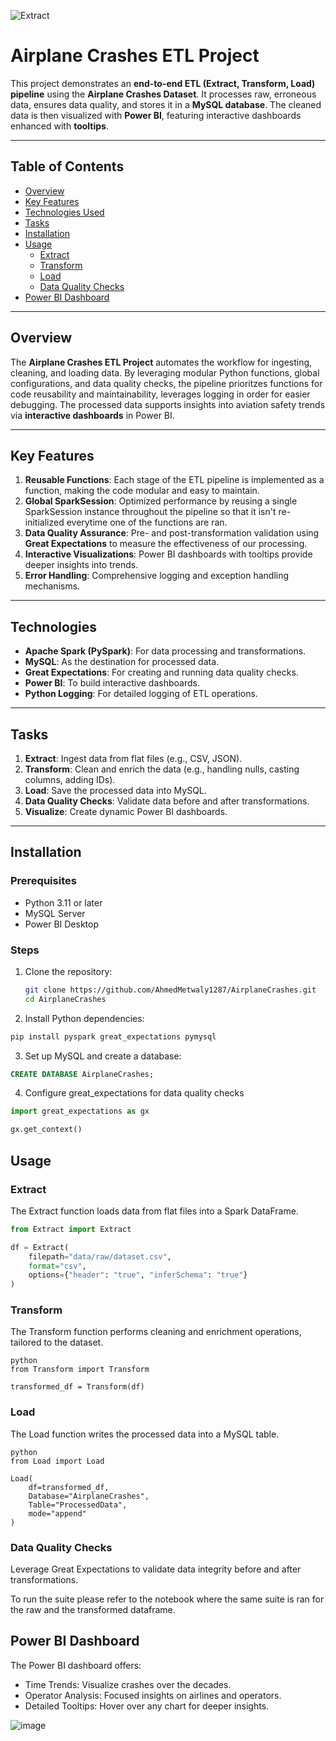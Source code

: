 ![Extract](https://github.com/user-attachments/assets/e95a4645-15d7-4424-9c4a-3a763fb924c0)

# Airplane Crashes ETL Project

This project demonstrates an **end-to-end ETL (Extract, Transform, Load) pipeline** using the **Airplane Crashes Dataset**. It processes raw, erroneous data, ensures data quality, and stores it in a **MySQL database**. The cleaned data is then visualized with **Power BI**, featuring interactive dashboards enhanced with **tooltips**.

---

## Table of Contents
- [Overview](#overview)
- [Key Features](#key-features)
- [Technologies Used](#technologies)
- [Tasks](#tasks)
- [Installation](#installation)
- [Usage](#usage)
  - [Extract](#extract)
  - [Transform](#transform)
  - [Load](#load)
  - [Data Quality Checks](#data-quality-checks)
- [Power BI Dashboard](#power-bi-dashboard)

---

## Overview

The **Airplane Crashes ETL Project** automates the workflow for ingesting, cleaning, and loading data. By leveraging modular Python functions, global configurations, and data quality checks, the pipeline prioritzes functions for code reusability and maintainability, leverages logging in order for easier debugging. The processed data supports insights into aviation safety trends via **interactive dashboards** in Power BI.

---

## Key Features

1. **Reusable Functions**: Each stage of the ETL pipeline is implemented as a function, making the code modular and easy to maintain.
2. **Global SparkSession**: Optimized performance by reusing a single SparkSession instance throughout the pipeline so that it isn't re-initialized everytime one of the functions are ran.
3. **Data Quality Assurance**: Pre- and post-transformation validation using **Great Expectations** to measure the effectiveness of our processing.
4. **Interactive Visualizations**: Power BI dashboards with tooltips provide deeper insights into trends.
5. **Error Handling**: Comprehensive logging and exception handling mechanisms.

---

## Technologies

- **Apache Spark (PySpark)**: For data processing and transformations.
- **MySQL**: As the destination for processed data.
- **Great Expectations**: For creating and running data quality checks.
- **Power BI**: To build interactive dashboards.
- **Python Logging**: For detailed logging of ETL operations.

---

## Tasks

1. **Extract**: Ingest data from flat files (e.g., CSV, JSON).
2. **Transform**: Clean and enrich the data (e.g., handling nulls, casting columns, adding IDs).
3. **Load**: Save the processed data into MySQL.
4. **Data Quality Checks**: Validate data before and after transformations.
5. **Visualize**: Create dynamic Power BI dashboards.

---

## Installation

### Prerequisites
- Python 3.11 or later
- MySQL Server
- Power BI Desktop

### Steps
1. Clone the repository:
   ```bash
   git clone https://github.com/AhmedMetwaly1287/AirplaneCrashes.git
   cd AirplaneCrashes
   ```
2. Install Python dependencies:

```bash
pip install pyspark great_expectations pymysql
```

3. Set up MySQL and create a database:

```sql
CREATE DATABASE AirplaneCrashes;
```
4. Configure great_expectations for data quality checks
```python
import great_expectations as gx

gx.get_context()
```

## Usage
### Extract
The Extract function loads data from flat files into a Spark DataFrame.

```python
from Extract import Extract

df = Extract(
    filepath="data/raw/dataset.csv", 
    format="csv", 
    options={"header": "true", "inferSchema": "true"}
)
```
### Transform
The Transform function performs cleaning and enrichment operations, tailored to the dataset.
```
python
from Transform import Transform

transformed_df = Transform(df)
```

### Load
The Load function writes the processed data into a MySQL table.
```
python
from Load import Load

Load(
    df=transformed_df, 
    Database="AirplaneCrashes", 
    Table="ProcessedData", 
    mode="append"
)
```
### Data Quality Checks
Leverage Great Expectations to validate data integrity before and after transformations.

To run the suite please refer to the notebook where the same suite is ran for the raw and the transformed dataframe.

## Power BI Dashboard
The Power BI dashboard offers:

- Time Trends: Visualize crashes over the decades.
- Operator Analysis: Focused insights on airlines and operators.
- Detailed Tooltips: Hover over any chart for deeper insights. 

![image](https://github.com/user-attachments/assets/69580c5f-6c5c-4c4e-9803-81cbaf1f582e)

